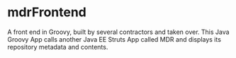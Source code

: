 # mdrFrontend
A front end in Groovy, built by several contractors and taken over. This Java Groovy App calls another Java EE Struts App called MDR and displays its repository metadata and contents.
